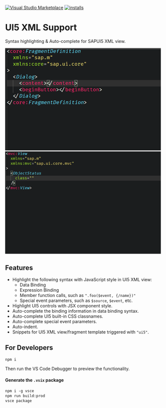 [![Visual Studio Marketplace](https://vsmarketplacebadge.apphb.com/version/m8524769.ui5-xml-support.svg)](https://marketplace.visualstudio.com/items?itemName=m8524769.ui5-xml-support)
[![installs](https://vsmarketplacebadge.apphb.com/installs-short/m8524769.ui5-xml-support.svg)](https://marketplace.visualstudio.com/items?itemName=m8524769.ui5-xml-support)

# UI5 XML Support

Syntax highlighting & Auto-complete for SAPUI5 XML view.

<img src=https://raw.githubusercontent.com/m8524769/vscode-ui5-xml/master/images/demo.gif width=546>

<img src=https://raw.githubusercontent.com/m8524769/vscode-ui5-xml/master/images/demo2.gif width=730>

## Features

- Highlight the following syntax with JavaScript style in UI5 XML view:
  * Data Binding
  * Expression Binding
  * Member function calls, such as `".foo($event, {/name})"`
  * Special event parameters, such as `$source`, `$event`, etc.
- Highlight UI5 controls with JSX component style.
- Auto-complete the binding information in data binding syntax.
- Auto-complete UI5 built-in CSS classnames.
- Auto-complete special event parameters.
- Auto-indent.
- Snippets for UI5 XML view/fragment template triggered with `"ui5"`.

## For Developers

```shell
npm i
```

Then run the VS Code Debugger to preview the functionality.

#### Generate the `.vsix` package

```shell
npm i -g vsce
npm run build:prod
vsce package
```
